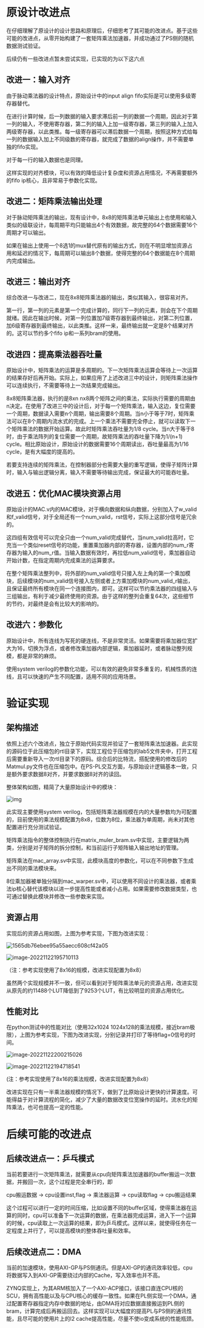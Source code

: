 # 原设计改进点

在仔细理解了原设计的设计思路和原理后，仔细思考了其可能的改进点。基于这些可能的改进点，从零开始构建了一套矩阵乘法加速器，并成功通过了PS侧的随机数据测试验证。

后续仍有一些改进点暂未尝试实现，已实现的为以下这六点

## 改进一：输入对齐

由于脉动乘法器的设计特点，原始设计中的input align fifo实际是可以使用多级寄存器替代。

在进行计算时候，后一列数据的输入要求滞后前一列的数据一个周期，因此对于第一列的输入，不使用寄存器，第二列的输入上加一级寄存器，第三列的输入上加入两级寄存器，以此类推。每一级寄存器可以滞后数据一个周期，按照这种方式给每一列的数据输入加上不同级数的寄存器，就完成了数据的align操作，并不需要单独的fifo实现。

对于每一行的输入数据也是同理。

这样实现的对齐模块，可以有效的降低设计复杂度和资源占用情况，不再需要额外的fifo ip核心，且非常易于参数化实现。



## 改进二：矩阵乘法输出处理

对于脉动矩阵乘法的输出，现有设计中，8x8的矩阵乘法单元输出上也使用和输入类似的级联设计，每周期平均只能输出4个有效数据，故完整的64个数据需要16个周期才可以输出。

如果在输出上使用一个8选1的mux替代原有的输出方式，则在不明显增加资源占用和延迟的情况下，每周期可以输出8个数据，使得完整的64个数据能在8个周期内完成输出。



## 改进三：输出对齐

综合改进一与改进二，现在8x8矩阵乘法器的输出，类似其输入，很容易对齐。

第一行，第一列的元素是第一个完成计算的，同行下一列的元素，则会在下个周期就绪。因此在输出时候，对第一列位置加7级寄存器到最终输出，对第二列位置，加6级寄存器到最终输出，以此类推。这样一来，最终输出就一定是8个结果对齐的。这可以节约多个fifo ip和一系列bram的使用。

 

## 改进四：提高乘法器吞吐量

原始设计中，矩阵乘法的运算是多周期的。下一次矩阵乘法运算会等待上一次运算的结果存好后再开始。实际上，如果应用了上述改进三中的设计，则矩阵乘法操作可以连续执行，不需要等待上一次结果完成输出。

8x8矩阵乘法器，执行的是8xn nx8两个矩阵之间的乘法，实际执行需要的周期由n决定。在使用了改进三中的设计后，对于每一个矩阵乘法，输入这边，复位需要一个周期，数据读入需要n个周期，输出需要8个周期。当n小于等于7时，矩阵乘法可以在8个周期内流水式的完成。上一个乘法不需要完全停止，就可以读取下一个矩阵乘法的数据开始运算。故此时矩阵乘法吞吐量为1/8 cycle。当n大于等于8时，由于乘法阵列的复位需要一个周期，故矩阵乘法的吞吐量下降为1/(n+1) cycle。相比原始设计，原始设计的数据需要16个周期读出，吞吐量最高为1/16 cycle，是有大幅度的提高的。

若要支持连续的矩阵乘法，在控制器部分也需要大量的重写逻辑，使得子矩阵计算时，输入与输出逻辑分离，输入不需要等待输出完成，保证最大的可能吞吐量。



## 改进五：优化MAC模块资源占用

原始设计的MAC.v内的MAC模块，对于横向数据和纵向数据，分别加入了w_valid和f_valid信号，对于全局还有一个num_valid，rst信号，实际上这部分信号是冗余的。

这四组有效信号可以完全只由一个num_valid完成替代，当num_valid拉高时，它充当一个类似reset信号的功能，重置乘加器内部的寄存器，设置内部的num_r寄存器为输入的num_r值。当输入数据有效时，再拉低num_valid信号，乘加器自动开始计数，在指定周期内完成乘法的运算要求。

​    在整个矩阵乘法整列中，将外部的num_valid信号只接入左上角的第一个乘加模块，后续模块的num_valid信号接入左侧或者上方乘加模块的num_valid_r输出，且保证最终所有模块在同一个连接图内，即可。这样可以节约乘法器的四组输入与三组输出，有利于减少最终使用的资源。由于这样的整列会重复64次，这些细节的节约，对最终是会有比较大的影响的。



## 改进六：参数化

原始设计中，所有连线为写死的硬连线，不是非常灵活。如果需要将乘加器位宽扩大为16，切换为浮点，或者修改乘加器内部逻辑，乘加器延时，或者脉动整列规模，都是非常的麻烦。

使用system verilog的参数化功能，可以有效的避免非常多重复的，机械性质的连线，且可以快速的产生不同配置，适用不同的应用场景。



# 验证实现

## 架构描述

依照上述六个改进点，独立于原始代码实现并验证了一套矩阵乘法加速器。此实现的源码位于此压缩包的rtl目录下，实现工程位于压缩包的lab5文件夹中，打开工程后需要重新导入一次rtl目录下的原码。综合后的比特流，搭配使用的修改后的Matmul.py文件也在压缩包中。在PS-PL交互方面，与原始设计逻辑基本一致，只是额外要求数据8对齐，并要求数据8对齐的读回。

整体架构如图，精简了大量原始设计中的模块：

![img](pic/clip_image002.png)

此实现主要使用system verilog，包括矩阵乘法器规模在内的大量参数均为可配置的，目前使用的乘法规模配置为8x8，位数为8位，乘法器为单周期，尚未对其他配置进行充分测试验证。

矩阵乘法指令的整体控制执行在matrix_muler_bram.sv中实现，主要逻辑为两类，分别是对子矩阵的拆分控制，和当前运行子矩阵输入输出地址的管理。

矩阵乘法在mac_array.sv中实现，此模块高度的参数化，可以在不同参数下生成出不同的乘法模块来。

8位乘加器被单独分隔到mac_warper.sv中，可以使用不同设计的乘法器，或者乘法ip核心替代该模块以进一步提高性能或者减小占用。如果需要修改数据类型，也可通过替换此模块并修改一些参数来实现。

## 资源占用

实现后的资源占用如图，上图为参考实现，下图为改进实现：

![1565db76ebee95a55aecc608cf42a05](pic\1565db76ebee95a55aecc608cf42a05.png)

![image-20221122195710113](pic\image-20221122195710113.png)

（注：参考实现使用了8x16的规模，改进实现配置为8x8）

虽然两个实现规模并不一致，但可以看到对于矩阵乘法单元的资源占用，改进实现从原先的约11488个LUT降低到了9253个LUT，有比较明显的资源占用优化。

## 性能对比

在python测试中的性能对比（使用32x1024 1024x128的乘法规模，接近bram极限），上图为参考实现，下图为改进实现，分别记录并打印了等待flag=0信号的时间。

![image-20221122200215026](pic\image-20221122200215026.png)

![image-20221122194718541](D:\Source\AI_hardware\Lab5\mine\pic\image-20221122194718541.png)

(注：参考实现使用了8x16的乘法规模，改进实现配置为8x8）

改进实现在只有一半乘法器规模的情况下，做到了比原始设计更快的计算速度。可能得益于对计算流程的简化，减少了大量的数据改变位宽操作的延时。流水化的矩阵乘法，也可也提高一定的性能。



# 后续可能的改进点

## 后续改进点一：乒乓模式

当前若要进行一次矩阵乘法，就需要从cpu向矩阵乘法加速器的buffer搬运一次数据，并搬回一次，这个过程是完全串行的，即

cpu搬运数据 -> cpu设置inst,flag -> 乘法器运算 -> cpu读取flag -> cpu搬运结果

这个过程可以进行一定的时间压缩，比如设置不同的buffer区域，使得乘法器在运算的同时，cpu可以准备下一次运算的数据，在乘法器完成运算，进入下一个运算的时候，cpu读取上一次运算的结果，即为乒乓模式。这样以来，就使得任务在一定程度上并行了，可以提高模块的整体吞吐量和效率。



## 后续改进点二：DMA

当前的加速模块，使用AXI-GP与PS侧通讯。但是AXI-GP的通讯效率较低，cpu将数据写入到AXI-GP需要绕过内部的Cache，写入效率也并不高。

ZYNQ实现上，为其ARM核加入了一个AXI-ACP接口，该接口直连CPU核的SCU，拥有高性能以及与CPU核心的缓存一致性。如果在PL侧实现一个DMA，通过配置寄存器指定内存中数据的地址，由DMA将对应数据直接搬运到PL侧的bram，计算完成后再搬运回去。这样实现可以大幅度的提高PL与PS侧的通讯性能，且尽可能的使用片上的l2 cache提高性能，尽量不使io变成系统的性能瓶颈。
